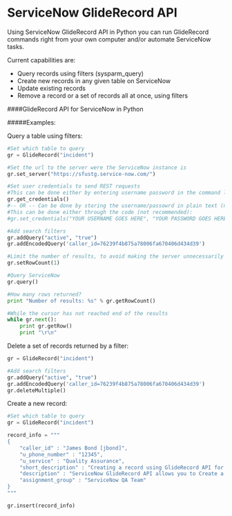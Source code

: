 ServiceNow GlideRecord API
==========================
Using ServiceNow GlideRecord API in Python you can run GlideRecord commands right from your own computer and/or automate ServiceNow tasks.

Current capabilities are:
- Query records using filters (sysparm_query)
- Create new records in any given table on ServiceNow
- Update existing records
- Remove a record or a set of records all at once, using filters

####GlideRecord API for ServiceNow in Python


#####Examples:

Query a table using filters:

```python
#Set which table to query
gr = GlideRecord("incident")

#Set the url to the server were the ServiceNow instance is
gr.set_server("https://sfustg.service-now.com/")

#Set user credentials to send REST requests
#This can be done either by entering username password in the command line (recommended):
gr.get_credentials()
#-- OR -- Can be done by storing the username/passowrd in plain text (not recommended)
#This can be done either through the code (not recommended):
#gr.set_credentials("YOUR USERNAME GOES HERE", "YOUR PASSWORD GOES HERE")

#Add search filters
gr.addQuery("active", "true")
gr.addEncodedQuery('caller_id=76239f4b875a78006fa670406d434d39')

#Limit the number of results, to avoid making the server unnecessarily busy (The default is 100 results per query)
gr.setRowCount(1)

#Query ServiceNow
gr.query()

#How many rows returned?
print "Number of results: %s" % gr.getRowCount()

#While the cursor has not reached end of the results
while gr.next():
    print gr.getRow()
    print "\r\n"

```

Delete a set of records returned by a filter:

```python
gr = GlideRecord("incident")

#Add search filters
gr.addQuery("active", "true")
gr.addEncodedQuery('caller_id=76239f4b875a78006fa670406d434d39')
gr.deleteMultiple()

```

Create a new record:

```python
#Set which table to query
gr = GlideRecord("incident")

record_info = """
{
    "caller_id" : "James Bond [jbond]",
    "u_phone_number" : "12345",
    "u_service" : "Quality Assurance",
    "short_description" : "Creating a record using GlideRecord API for Python",
    "description" : "ServiceNow GlideRecord API allows you to Create a record using Python", 
    "assignment_group" : "ServiceNow QA Team"
}
"""

gr.insert(record_info)

```
